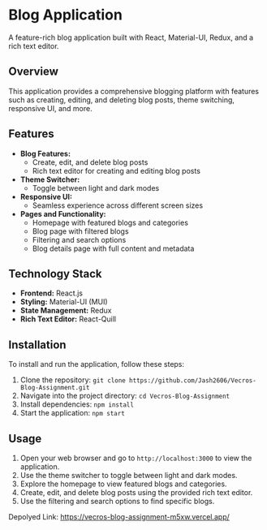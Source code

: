 

# Blog Application

A feature-rich blog application built with React, Material-UI, Redux, and a rich text editor.

## Overview

This application provides a comprehensive blogging platform with features such as creating, editing, and deleting blog posts, theme switching, responsive UI, and more.

## Features

* **Blog Features:**
  * Create, edit, and delete blog posts
  * Rich text editor for creating and editing blog posts
* **Theme Switcher:**
  * Toggle between light and dark modes
* **Responsive UI:**
  * Seamless experience across different screen sizes
* **Pages and Functionality:**
  * Homepage with featured blogs and categories
  * Blog page with filtered blogs
  * Filtering and search options
  * Blog details page with full content and metadata

## Technology Stack

* **Frontend:** React.js
* **Styling:** Material-UI (MUI)
* **State Management:** Redux
* **Rich Text Editor:** React-Quill

## Installation

To install and run the application, follow these steps:

1. Clone the repository: `git clone https://github.com/Jash2606/Vecros-Blog-Assignment.git`
2. Navigate into the project directory: `cd Vecros-Blog-Assignment`
3. Install dependencies: `npm install`
4. Start the application: `npm start`

## Usage

1. Open your web browser and go to `http://localhost:3000` to view the application.
2. Use the theme switcher to toggle between light and dark modes.
3. Explore the homepage to view featured blogs and categories.
4. Create, edit, and delete blog posts using the provided rich text editor.
5. Use the filtering and search options to find specific blogs.

Depolyed Link: https://vecros-blog-assignment-m5xw.vercel.app/
